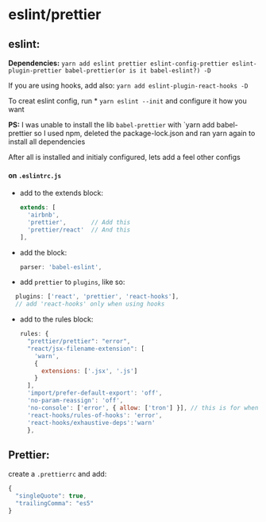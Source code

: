 # eslint/prettier

## eslint:

**Dependencies:**
`yarn add eslint prettier eslint-config-prettier eslint-plugin-prettier babel-prettier(or is it babel-eslint?) -D` 

If you are using hooks, add also:
`yarn add eslint-plugin-react-hooks -D`

To creat eslint config, run * `yarn eslint --init` and configure it how you want

**PS:** I was unable to install the lib `babel-prettier` with `yarn add babel-prettier so I used npm, deleted the package-lock.json and ran yarn again to install all dependencies

After all is installed and initialy configured, lets add a feel other configs

#### on `.eslintrc.js` 

* add to the extends block:

  ```javascript
  extends: [
    'airbnb',
    'prettier',       // Add this
    'prettier/react'  // And this
  ], 
  ```

* add the block:

  ```javascript
  parser: 'babel-eslint',
  ```

* add `prettier` to `plugins`, like so:
```js
  plugins: ['react', 'prettier', 'react-hooks'], 
  // add 'react-hooks' only when using hooks

```

* add to the rules block:

  ```javascript
  rules: {
    "prettier/prettier": "error",
    "react/jsx-filename-extension": [
      'warn', 
      { 
        extensions: ['.jsx', '.js']
      }
    ],
    'import/prefer-default-export': 'off',
    'no-param-reassign': 'off',
    'no-console': ['error', { allow: ['tron'] }], // this is for when using reactotron
    'react-hooks/rules-of-hooks': 'error',
    'react-hooks/exhaustive-deps':'warn'
    },
  ```

## Prettier:

create a `.prettierrc` and add:

```javascript
{
  "singleQuote": true,
  "trailingComma": "es5"
}
```